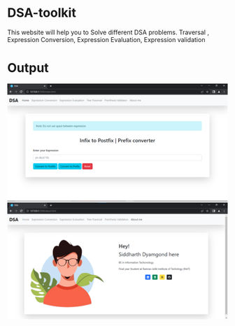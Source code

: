 # DSA-toolkit
This website will help you to Solve different DSA problems. Traversal , Expression Conversion, Expression Evaluation, Expression validation

# Output

![alt text](https://github.com/Siddharth2391/DSA-toolkit/blob/main/res/s1.png?raw=true)
![alt text](https://github.com/Siddharth2391/DSA-toolkit/blob/main/res/s2.png?raw=true)
